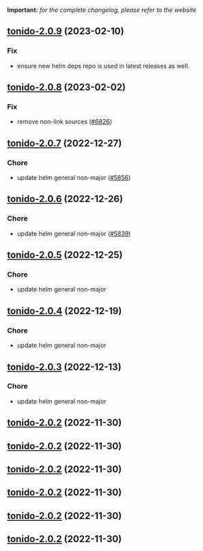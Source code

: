 **Important:**
*for the complete changelog, please refer to the website*




## [tonido-2.0.9](https://github.com/succelle/charts/compare/tonido-2.0.8...tonido-2.0.9) (2023-02-10)

### Fix

- ensure new helm deps repo is used in latest releases as well.
  
  


## [tonido-2.0.8](https://github.com/succelle/charts/compare/tonido-2.0.7...tonido-2.0.8) (2023-02-02)

### Fix

- remove non-link sources ([#6826](https://github.com/succelle/charts/issues/6826))
  
  


## [tonido-2.0.7](https://github.com/succelle/charts/compare/tonido-2.0.6...tonido-2.0.7) (2022-12-27)

### Chore

- update helm general non-major ([#5856](https://github.com/succelle/charts/issues/5856))
  
  


## [tonido-2.0.6](https://github.com/succelle/charts/compare/tonido-2.0.5...tonido-2.0.6) (2022-12-26)

### Chore

- update helm general non-major ([#5839](https://github.com/succelle/charts/issues/5839))
  
  


## [tonido-2.0.5](https://github.com/succelle/charts/compare/tonido-2.0.4...tonido-2.0.5) (2022-12-25)

### Chore

- update helm general non-major
  
  


## [tonido-2.0.4](https://github.com/succelle/charts/compare/tonido-2.0.3...tonido-2.0.4) (2022-12-19)

### Chore

- update helm general non-major
  
  


## [tonido-2.0.3](https://github.com/succelle/charts/compare/tonido-2.0.2...tonido-2.0.3) (2022-12-13)

### Chore

- update helm general non-major
  
  


## [tonido-2.0.2](https://github.com/succelle/charts/compare/tonido-2.0.1...tonido-2.0.2) (2022-11-30)




## [tonido-2.0.2](https://github.com/succelle/charts/compare/tonido-2.0.1...tonido-2.0.2) (2022-11-30)




## [tonido-2.0.2](https://github.com/succelle/charts/compare/tonido-2.0.1...tonido-2.0.2) (2022-11-30)




## [tonido-2.0.2](https://github.com/succelle/charts/compare/tonido-2.0.1...tonido-2.0.2) (2022-11-30)




## [tonido-2.0.2](https://github.com/succelle/charts/compare/tonido-2.0.1...tonido-2.0.2) (2022-11-30)




## [tonido-2.0.2](https://github.com/succelle/charts/compare/tonido-2.0.1...tonido-2.0.2) (2022-11-30)




